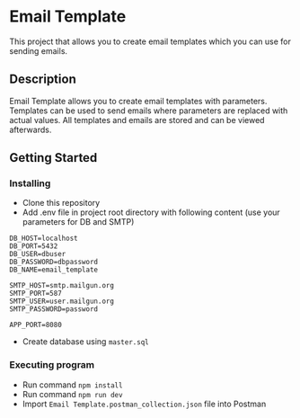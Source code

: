 # Email Template

This project that allows you to create email templates which you can use for sending emails.

## Description

Email Template allows you to create email templates with parameters.
Templates can be used to send emails where parameters are replaced with actual values.
All templates and emails are stored and can be viewed afterwards.

## Getting Started

### Installing

* Clone this repository
* Add .env file in project root directory with following content (use your parameters for DB and SMTP)

```
DB_HOST=localhost
DB_PORT=5432
DB_USER=dbuser
DB_PASSWORD=dbpassword
DB_NAME=email_template

SMTP_HOST=smtp.mailgun.org
SMTP_PORT=587
SMTP_USER=user.mailgun.org
SMTP_PASSWORD=password

APP_PORT=8080
```

* Create database using `master.sql`

### Executing program

* Run command `npm install`
* Run command `npm run dev`
* Import `Email Template.postman_collection.json` file into Postman